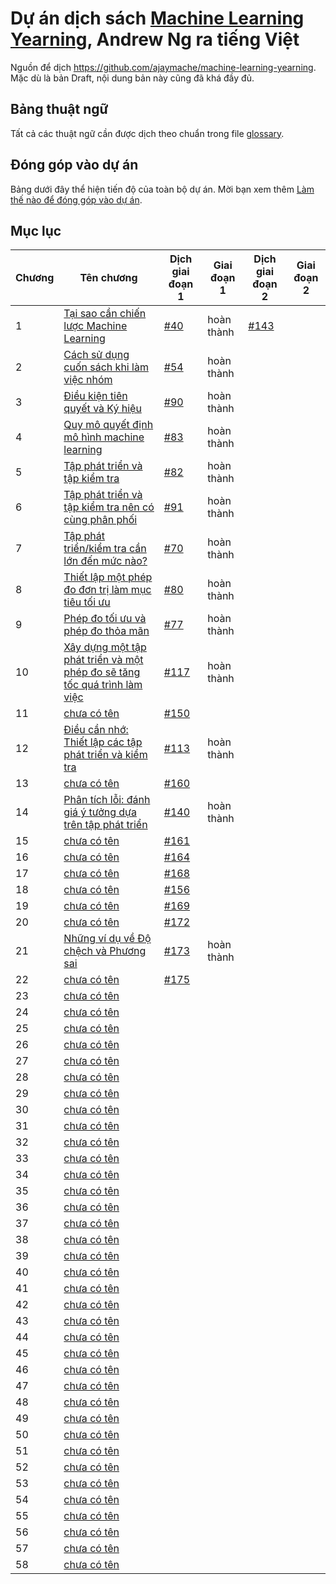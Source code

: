 # Dự án dịch sách [Machine Learning Yearning](https://www.deeplearning.ai/machine-learning-yearning/), Andrew Ng ra tiếng Việt

Nguồn để dịch https://github.com/ajaymache/machine-learning-yearning. Mặc dù là bản Draft, nội dung bản này cũng đã khá đầy đủ.

## Bảng thuật ngữ
Tất cả các thuật ngữ cần được dịch theo chuẩn trong file [glossary](glossary.md).

## Đóng góp vào dự án

Bảng dưới đây thể hiện tiến độ của toàn bộ dự án. Mời bạn xem thêm [Làm thế nào để đóng góp vào dự án](contribution.md).

## Mục lục

| Chương | Tên chương                                                                                    | Dịch giai đoạn 1              | Giai đoạn 1 | Dịch giai đoạn 2              | Giai đoạn 2 |
|--------|-----------------------------------------------------------------------------------------------|-------------------------------|-------------|-------------------------------|-------------|
| 1      | [Tại sao cần chiến lược Machine Learning](chapters/ch01.md)                                   | [#40](http://bit.ly/2qt2j5I)  | hoàn thành  | [#143](http://bit.ly/2paL9t5) |             |
| 2      | [Cách sử dụng cuốn sách khi làm việc nhóm](chapters/ch02.md)                                  | [#54](http://bit.ly/2P3wMRW)  | hoàn thành  |                               |             |
| 3      | [Điều kiện tiên quyết và Ký hiệu](chapters/ch03.md)                                           | [#90](http://bit.ly/2pG1Yfi)  | hoàn thành  |                               |             |
| 4      | [Quy mô quyết định mô hình machine learning](chapters/ch04.md)                                | [#83](http://bit.ly/2Bqursa)  | hoàn thành  |                               |             |
| 5      | [Tập phát triển và tập kiểm tra](chapters/ch05.md)                                            | [#82](http://bit.ly/2Mt4jmV)  | hoàn thành  |                               |             |
| 6      | [Tập phát triển và tập kiểm tra nên có cùng phân phối](chapters/ch06.md)                      | [#91](http://bit.ly/2MxIAKE)  | hoàn thành  |                               |             |
| 7      | [Tập phát triển/kiểm tra cần lớn đến mức nào?](chapters/ch07.md)                              | [#70](http://bit.ly/35Jetrj)  | hoàn thành  |                               |             |
| 8      | [Thiết lập một phép đo đơn trị làm mục tiêu tối ưu](chapters/ch08.md)                         | [#80](http://bit.ly/2pGMCqX)  | hoàn thành  |                               |             |
| 9      | [Phép đo tối ưu và phép đo thỏa mãn](chapters/ch09.md)                                        | [#77](http://bit.ly/2VVgJXM)  | hoàn thành  |                               |             |
| 10     | [Xây dựng một tập phát triển và một phép đo sẽ tăng tốc quá trình làm việc](chapters/ch10.md) | [#117](http://bit.ly/2WdLYxp) | hoàn thành  |                               |             |
| 11     | [chưa có tên](chapters/ch11.md)                                                               | [#150](http://bit.ly/361NZkJ) |             |                               |             |
| 12     | [Điều cần nhớ: Thiết lập các tập phát triển và kiểm tra](chapters/ch12.md)                    | [#113](http://bit.ly/2Pe9d9a) | hoàn thành  |                               |             |
| 13     | [chưa có tên](chapters/ch13.md)                                                               | [#160](http://bit.ly/2PprDnG) |             |                               |             |
| 14     | [Phân tích lỗi: đánh giá ý tưởng dựa trên tập phát triển](chapters/ch14.md)                   | [#140](http://bit.ly/2W6QbDa) | hoàn thành  |                               |             |
| 15     | [chưa có tên](chapters/ch15.md)                                                               | [#161](http://bit.ly/36g8aMf) |             |                               |             |
| 16     | [chưa có tên](chapters/ch16.md)                                                               | [#164](http://bit.ly/2MRrGqB) |             |                               |             |
| 17     | [chưa có tên](chapters/ch17.md)                                                               | [#168](http://bit.ly/2JoQ5RZ) |             |                               |             |
| 18     | [chưa có tên](chapters/ch18.md)                                                               | [#156](http://bit.ly/348mZhW) |             |                               |             |
| 19     | [chưa có tên](chapters/ch19.md)                                                               | [#169](http://bit.ly/2WhQkUc) |             |                               |             |
| 20     | [chưa có tên](chapters/ch20.md)                                                               | [#172](http://bit.ly/2MSAigt) |             |                               |             |
| 21     | [Những ví dụ về Độ chệch và Phương sai](chapters/ch21.md)                                     | [#173](http://bit.ly/2MSzFn7) | hoàn thành  |                               |             |
| 22     | [chưa có tên](chapters/ch22.md)                                                               | [#175](http://bit.ly/2BNdPeH) |             |                               |             |
| 23     | [chưa có tên](chapters/ch23.md)                                                               |                               |             |                               |             |
| 24     | [chưa có tên](chapters/ch24.md)                                                               |                               |             |                               |             |
| 25     | [chưa có tên](chapters/ch25.md)                                                               |                               |             |                               |             |
| 26     | [chưa có tên](chapters/ch26.md)                                                               |                               |             |                               |             |
| 27     | [chưa có tên](chapters/ch27.md)                                                               |                               |             |                               |             |
| 28     | [chưa có tên](chapters/ch28.md)                                                               |                               |             |                               |             |
| 29     | [chưa có tên](chapters/ch29.md)                                                               |                               |             |                               |             |
| 30     | [chưa có tên](chapters/ch30.md)                                                               |                               |             |                               |             |
| 31     | [chưa có tên](chapters/ch31.md)                                                               |                               |             |                               |             |
| 32     | [chưa có tên](chapters/ch32.md)                                                               |                               |             |                               |             |
| 33     | [chưa có tên](chapters/ch33.md)                                                               |                               |             |                               |             |
| 34     | [chưa có tên](chapters/ch34.md)                                                               |                               |             |                               |             |
| 35     | [chưa có tên](chapters/ch35.md)                                                               |                               |             |                               |             |
| 36     | [chưa có tên](chapters/ch36.md)                                                               |                               |             |                               |             |
| 37     | [chưa có tên](chapters/ch37.md)                                                               |                               |             |                               |             |
| 38     | [chưa có tên](chapters/ch38.md)                                                               |                               |             |                               |             |
| 39     | [chưa có tên](chapters/ch39.md)                                                               |                               |             |                               |             |
| 40     | [chưa có tên](chapters/ch40.md)                                                               |                               |             |                               |             |
| 41     | [chưa có tên](chapters/ch41.md)                                                               |                               |             |                               |             |
| 42     | [chưa có tên](chapters/ch42.md)                                                               |                               |             |                               |             |
| 43     | [chưa có tên](chapters/ch43.md)                                                               |                               |             |                               |             |
| 44     | [chưa có tên](chapters/ch44.md)                                                               |                               |             |                               |             |
| 45     | [chưa có tên](chapters/ch45.md)                                                               |                               |             |                               |             |
| 46     | [chưa có tên](chapters/ch46.md)                                                               |                               |             |                               |             |
| 47     | [chưa có tên](chapters/ch47.md)                                                               |                               |             |                               |             |
| 48     | [chưa có tên](chapters/ch48.md)                                                               |                               |             |                               |             |
| 49     | [chưa có tên](chapters/ch49.md)                                                               |                               |             |                               |             |
| 50     | [chưa có tên](chapters/ch50.md)                                                               |                               |             |                               |             |
| 51     | [chưa có tên](chapters/ch51.md)                                                               |                               |             |                               |             |
| 52     | [chưa có tên](chapters/ch52.md)                                                               |                               |             |                               |             |
| 53     | [chưa có tên](chapters/ch53.md)                                                               |                               |             |                               |             |
| 54     | [chưa có tên](chapters/ch54.md)                                                               |                               |             |                               |             |
| 55     | [chưa có tên](chapters/ch55.md)                                                               |                               |             |                               |             |
| 56     | [chưa có tên](chapters/ch56.md)                                                               |                               |             |                               |             |
| 57     | [chưa có tên](chapters/ch57.md)                                                               |                               |             |                               |             |
| 58     | [chưa có tên](chapters/ch58.md)                                                               |                               |             |                               |             |
